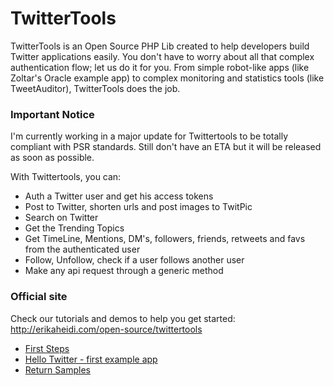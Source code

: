 <h1>TwitterTools</h1>

TwitterTools is an Open Source PHP Lib created to help developers build Twitter applications easily. You don't have to worry about all that complex authentication flow; let us do it for you.
From simple robot-like apps (like Zoltar's Oracle example app) to complex monitoring and statistics tools (like TweetAuditor), TwitterTools does the job.

<h3>Important Notice</h3>
I'm currently working in a major update for Twittertools to be totally compliant with PSR standards. Still don't have an ETA but it will be released as soon as possible.

With Twittertools, you can:
<ul>
	<li>Auth a Twitter user and get his access tokens</li>
	<li>Post to Twitter, shorten urls and post images to TwitPic</li>
	<li>Search on Twitter</li>
	<li>Get the Trending Topics</li>
	<li>Get TimeLine, Mentions, DM's, followers, friends, retweets and favs from the authenticated user</li>
	<li>Follow, Unfollow, check if a user follows another user</li>
	<li>Make any api request through a generic method</li>
</ul>
<h3>Official site</h3>
<p>Check our tutorials and demos to help you get started: <a href="http://erikaheidi.com/open-source/twittertools/">http://erikaheidi.com/open-source/twittertools</a></p>
<div>
<ul>
	<li><a title="First Steps" href="http://blog.erikaheidi.com/open-source/twittertools/first-steps/">First Steps</a></li>
	<li><a title="Hello Twitter example app" href="http://blog.erikaheidi.com/open-source/twittertools/hello-twitter-a-twittertools-example-app/">Hello Twitter - first example app</a></li>
	<li><a title="Playground" href="blog.http://erikaheidi.com/os/Twittertools/playground.php">Return Samples</a></li>
</ul>
</div>
